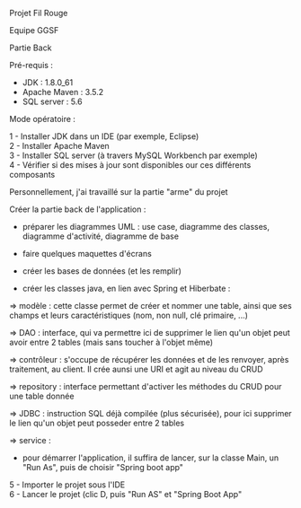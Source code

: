 Projet Fil Rouge

Equipe GGSF

Partie Back 

Pré-requis :

- JDK : 1.8.0_61
- Apache Maven : 3.5.2
- SQL server : 5.6

Mode opératoire :

1 - Installer JDK dans un IDE (par exemple, Eclipse)  
2 - Installer Apache Maven  
3 - Installer SQL server (à travers MySQL Workbench par exemple)  
4 - Vérifier si des mises à jour sont disponibles our ces différents composants  

Personnellement, j'ai travaillé sur la partie "arme" du projet

Créer la partie back de l'application :

- préparer les diagrammes UML : use case, diagramme des classes, diagramme d'activité, diagramme de base


- faire quelques maquettes d'écrans


- créer les bases de données (et les remplir)


- créer les classes java, en lien avec Spring et Hiberbate :


=> modèle : cette classe permet de créer et nommer une table, ainsi que ses champs et leurs caractéristiques (nom, non null, clé primaire, ...)

=> DAO : interface, qui va permettre ici de supprimer le lien qu'un objet peut avoir entre 2 tables (mais sans toucher à l'objet même)

=> contrôleur : s'occupe de récupérer les données et de les renvoyer, après traitement, au client. Il crée aunsi une URI et agit au niveau du CRUD

=> repository : interface permettant d'activer les méthodes du CRUD pour une table donnée

=> JDBC : instruction SQL déjà compilée (plus sécurisée), pour ici supprimer le lien qu'un objet peut posseder entre 2 tables

=> service :


- pour démarrer l'application, il suffira de lancer, sur la classe Main, un "Run As", puis de choisir "Spring boot app"



















































































5 - Importer le projet sous l'IDE  
6 - Lancer le projet (clic D, puis "Run AS" et "Spring Boot App"    

